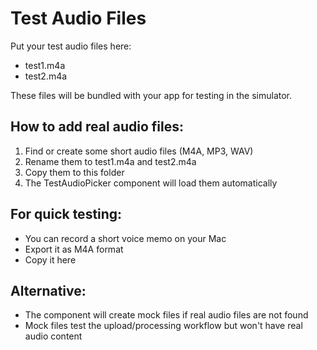 # Test Audio Files

Put your test audio files here:

- test1.m4a
- test2.m4a

These files will be bundled with your app for testing in the simulator.

## How to add real audio files:

1. Find or create some short audio files (M4A, MP3, WAV)
2. Rename them to test1.m4a and test2.m4a  
3. Copy them to this folder
4. The TestAudioPicker component will load them automatically

## For quick testing:
- You can record a short voice memo on your Mac
- Export it as M4A format
- Copy it here

## Alternative:
- The component will create mock files if real audio files are not found
- Mock files test the upload/processing workflow but won't have real audio content
